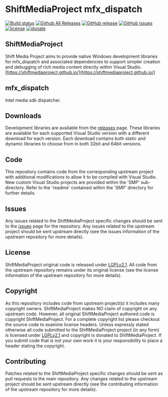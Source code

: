 ShiftMediaProject mfx_dispatch
=============
[![Build status](https://ci.appveyor.com/api/projects/status/k4f8bu7dxsmhactr?svg=true)](https://ci.appveyor.com/project/Sibras/mfx-dispatch)
[![Github All Releases](https://img.shields.io/github/downloads/ShiftMediaProject/mfx_dispatch/total.svg)](https://github.com/ShiftMediaProject/mfx_dispatch/releases)
[![GitHub release](https://img.shields.io/github/release/ShiftMediaProject/mfx_dispatch.svg)](https://github.com/ShiftMediaProject/mfx_dispatch/releases/latest)
[![GitHub issues](https://img.shields.io/github/issues/ShiftMediaProject/mfx_dispatch.svg)](https://github.com/ShiftMediaProject/mfx_dispatch/issues)
[![license](https://img.shields.io/github/license/ShiftMediaProject/mfx_dispatch.svg)](https://github.com/ShiftMediaProject/mfx_dispatch)
[![donate](https://img.shields.io/badge/donate-link-brightgreen.svg)](https://shiftmediaproject.github.io/8-donate/)
## ShiftMediaProject

Shift Media Project aims to provide native Windows development libraries for mfx_dispatch and associated dependencies to support simpler creation and debugging of rich media content directly within Visual Studio. [https://shiftmediaproject.github.io/](https://shiftmediaproject.github.io/)

## mfx_dispatch

Intel media sdk dispatcher.

## Downloads

Development libraries are available from the [releases](https://github.com/ShiftMediaProject/mfx_dispatch/releases) page. These libraries are available for each supported Visual Studio version with a different download for each version. Each download contains both static and dynamic libraries to choose from in both 32bit and 64bit versions.

## Code

This repository contains code from the corresponding upstream project with additional modifications to allow it to be compiled with Visual Studio. New custom Visual Studio projects are provided within the 'SMP' sub-directory. Refer to the 'readme' contained within the 'SMP' directory for further details.

## Issues

Any issues related to the ShiftMediaProject specific changes should be sent to the [issues](https://github.com/ShiftMediaProject/mfx_dispatch/issues) page for the repository. Any issues related to the upstream project should be sent upstream directly (see the issues information of the upstream repository for more details).

## License

ShiftMediaProject original code is released under [LGPLv2.1](https://www.gnu.org/licenses/lgpl-2.1.html). All code from the upstream repository remains under its original license (see the license information of the upstream repository for more details).

## Copyright

As this repository includes code from upstream project(s) it includes many copyright owners. ShiftMediaProject makes NO claim of copyright on any upstream code. However, all original ShiftMediaProject authored code is copyright ShiftMediaProject. For a complete copyright list please checkout the source code to examine license headers. Unless expressly stated otherwise all code submitted to the ShiftMediaProject project (in any form) is licensed under [LGPLv2.1](https://www.gnu.org/licenses/lgpl-2.1.html) and copyright is donated to ShiftMediaProject. If you submit code that is not your own work it is your responsibility to place a header stating the copyright.

## Contributing

Patches related to the ShiftMediaProject specific changes should be sent as pull requests to the main repository. Any changes related to the upstream project should be sent upstream directly (see the contributing information of the upstream repository for more details).